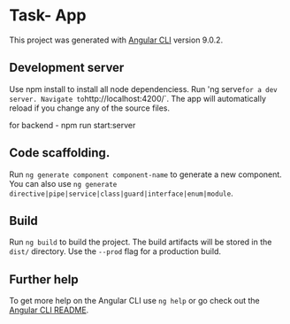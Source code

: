# Task- App

This project was generated with [Angular CLI](https://github.com/angular/angular-cli) version 9.0.2.

## Development server
Use npm install to install all node dependenciess.
Run 'ng serve` for a dev server. Navigate to `http://localhost:4200/`. The app will automatically reload if you change any of the source files.

for backend - npm run start:server 

## Code scaffolding.

Run `ng generate component component-name` to generate a new component. You can also use `ng generate directive|pipe|service|class|guard|interface|enum|module`.

## Build

Run `ng build` to build the project. The build artifacts will be stored in the `dist/` directory. Use the `--prod` flag for a production build.



## Further help

To get more help on the Angular CLI use `ng help` or go check out the [Angular CLI README](https://github.com/angular/angular-cli/blob/master/README.md).
